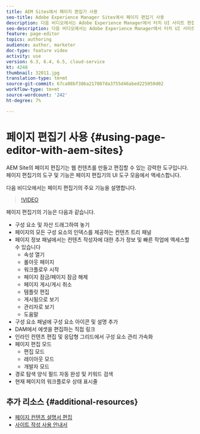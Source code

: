 ```yaml
---
title: AEM Sites에서 페이지 편집기 사용
seo-title: Adobe Experience Manager Sites에서 페이지 편집기 사용
description: 다음 비디오에서는 Adobe Experience Manager에서 터치 UI 사이트 편집기의 주요 몇 가지 기능을 집중적으로 살펴봅니다.
seo-description: 다음 비디오에서는 Adobe Experience Manager에서 터치 UI 사이트 편집기의 주요 몇 가지 기능을 집중적으로 살펴봅니다.
feature: page-editor
topics: authoring
audience: author, marketer
doc-type: feature video
activity: use
version: 6.3, 6.4, 6.5, cloud-service
kt: 4248
thumbnail: 32011.jpg
translation-type: tm+mt
source-git-commit: 67ca08bf386a217807da3755d46abed225050d02
workflow-type: tm+mt
source-wordcount: '242'
ht-degree: 7%

---
```



# 페이지 편집기 사용 {#using-page-editor-with-aem-sites}

AEM Site의 페이지 편집기는 웹 컨텐츠를 만들고 편집할 수 있는 강력한 도구입니다. 페이지 편집기의 도구 및 기능은 페이지 편집기의 UI 도구 모음에서 액세스합니다.

다음 비디오에서는 페이지 편집기의 주요 기능을 설명합니다.

>[!VIDEO](https://video.tv.adobe.com/v/32011?quality=12&learn=on)

페이지 편집기의 기능은 다음과 같습니다.

* 구성 요소 및 자산 드래그하여 놓기
* 페이지의 모든 구성 요소의 인덱스를 제공하는 컨텐츠 트리 패널
* 페이지 정보 패널에서는 컨텐츠 작성자에 대한 추가 정보 및 빠른 작업에 액세스할 수 있습니다
   * 속성 열기
   * 롤아웃 페이지
   * 워크플로우 시작
   * 페이지 잠금/페이지 잠금 해제
   * 페이지 게시/게시 취소
   * 템플릿 편집
   * 게시됨으로 보기
   * 관리자로 보기
   * 도움말
* 구성 요소 패널에 구성 요소 아이콘 및 설명 추가
* DAM에서 에셋을 편집하는 직접 링크
* 인라인 컨텐츠 편집 및 응답형 그리드에서 구성 요소 관리 가속화
* 페이지 편집 모드
   * 편집 모드
   * 레이아웃 모드
   * 개발자 모드
* 경로 탐색 양식 필드 자동 완성 및 키워드 검색
* 현재 페이지의 워크플로우 상태 표시줄

## 추가 리소스 {#additional-resources}

* [페이지 컨텐츠 설명서 편집](https://docs.adobe.com/content/help/en/experience-manager-65/authoring/authoring/editing-content.html)
* [사이트 작성 사용 안내서](https://docs.adobe.com/content/help/en/experience-manager-65/authoring/home.html)
